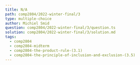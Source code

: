 ```yaml
---
title: N/A
path: comp2804/2022-winter-final/3
type: multiple-choice
author: Michiel Smid
question: comp2804/2022-winter-final/3/question.ts
solution: comp2804/2022-winter-final/3/solution.md
tags:
  - comp2804
  - comp2804-midterm
  - comp2804-the-product-rule-(3.1)
  - comp2804-the-principle-of-inclusion-and-exclusion-(3.5)
---
```


